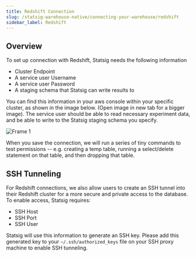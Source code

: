 ```yaml
---
title: Redshift Connection
slug: /statsig-warehouse-native/connecting-your-warehouse/redshift
sidebar_label: Redshift
---
```


## Overview

To set up connection with Redshift, Statsig needs the following information

- Cluster Endpoint
- A service user Username
- A service user Password
- A staging schema that Statsig can write results to

You can find this information in your aws console within your specific cluster, as shown in the image below. (Open image in new tab for a bigger image). The service user should be able to read necessary experiment data, and be able to write to the Statsig staging schema you specify.

![Frame 1](https://user-images.githubusercontent.com/108023879/187515405-17fa7d90-44e1-422f-87a7-cfde090637ed.png)

When you save the connection, we will run a series of tiny commands to test permissions -- e.g. creating a temp table, running a select/delete statement on that table, and then dropping that table.

## SSH Tunneling

For Redshift connections, we also allow users to create an SSH tunnel into their Redshift cluster for a more secure and private access to the database.
To enable access, Statsig requires:

- SSH Host
- SSH Port
- SSH User

Statsig will use this information to generate an SSH key. Please add this generated key to your `~/.ssh/authorized_keys` file on your SSH proxy machine to enable SSH tunneling.
